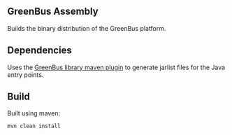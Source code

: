 GreenBus Assembly
--------------------

Builds the binary distribution of the GreenBus platform.

## Dependencies

Uses the [GreenBus library maven plugin](https://github.com/gec/greenbus-library-maven-plugin) to generate jarlist files for
the Java entry points.

## Build

Built using maven:

    mvn clean install